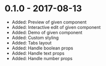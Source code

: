 # 0.1.0 - 2017-08-13

* Added: Preview of given component
* Added: Interactive edit of given component
* Added: Demo of given component
* Added: Custom styling
* Added: Tabs layout
* Added: Handle boolean props
* Added: Handle text props
* Added: Handle number props
